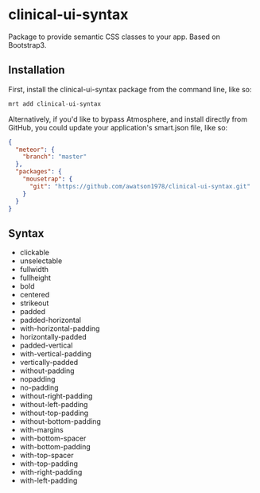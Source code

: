 clinical-ui-syntax
=========================

Package to provide semantic CSS classes to your app.  Based on Bootstrap3.  


## Installation

First, install the clinical-ui-syntax package from the command line, like so:

````js
mrt add clinical-ui-syntax
````

Alternatively, if you'd like to bypass Atmosphere, and install directly from GitHub, you could update your application's smart.json file, like so:

````json
{
  "meteor": {
    "branch": "master"
  },
  "packages": {
    "mousetrap": {
      "git": "https://github.com/awatson1978/clinical-ui-syntax.git"
    }
  }
}
````

## Syntax  

- clickable
- unselectable
- fullwidth
- fullheight
- bold
- centered
- strikeout
- padded
- padded-horizontal
- with-horizontal-padding
- horizontally-padded
- padded-vertical
- with-vertical-padding
- vertically-padded
- without-padding
- nopadding
- no-padding
- without-right-padding
- without-left-padding
- without-top-padding
- without-bottom-padding
- with-margins
- with-bottom-spacer
- with-bottom-padding
- with-top-spacer
- with-top-padding
- with-right-padding
- with-left-padding
